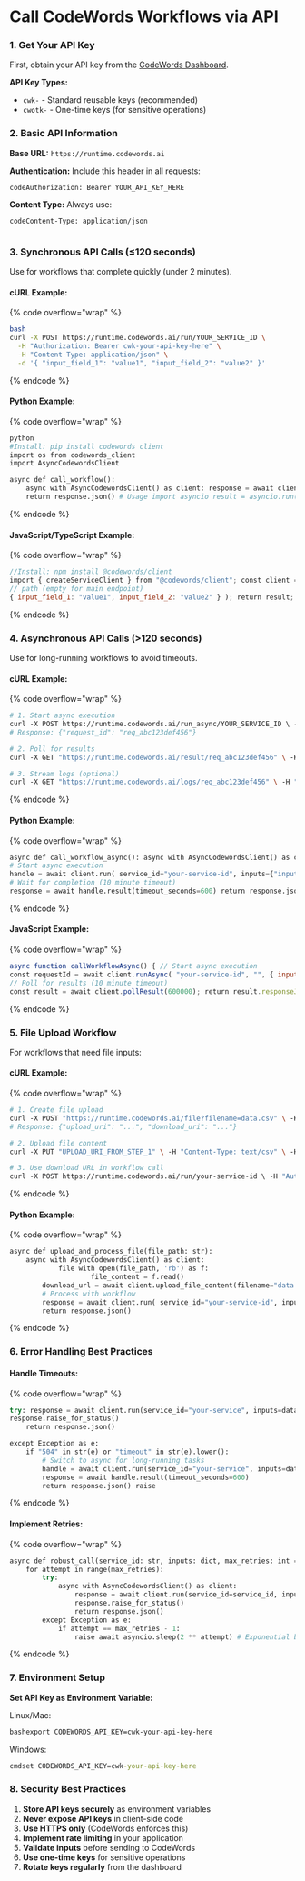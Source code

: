 # Call CodeWords Workflows via API

### 1. Get Your API Key

First, obtain your API key from the [CodeWords Dashboard](https://codewords.agemo.ai/account/keys).

**API Key Types:**

* `cwk-` - Standard reusable keys (recommended)
* `cwotk-` - One-time keys (for sensitive operations)

### 2. Basic API Information

**Base URL:** `https://runtime.codewords.ai`

**Authentication:** Include this header in all requests:

```
codeAuthorization: Bearer YOUR_API_KEY_HERE
```

**Content Type:** Always use:

```
codeContent-Type: application/json
```

<figure><img src="../../.gitbook/assets/Area (1) (1).gif" alt=""><figcaption></figcaption></figure>

### 3. Synchronous API Calls (≤120 seconds)

Use for workflows that complete quickly (under 2 minutes).

#### cURL Example:

{% code overflow="wrap" %}
```bash
bash
curl -X POST https://runtime.codewords.ai/run/YOUR_SERVICE_ID \
  -H "Authorization: Bearer cwk-your-api-key-here" \
  -H "Content-Type: application/json" \
  -d '{ "input_field_1": "value1", "input_field_2": "value2" }'

```
{% endcode %}

#### Python Example:

{% code overflow="wrap" %}
```python
python
#Install: pip install codewords client 
import os from codewords_client 
import AsyncCodewordsClient 

async def call_workflow(): 
    async with AsyncCodewordsClient() as client: response = await client.run( service_id="your-service-id", inputs={ "input_field_1": "value1", "input_field_2": "value2" } ) response.raise_for_status() 
    return response.json() # Usage import asyncio result = asyncio.run(call_workflow()) print(result)
```
{% endcode %}

#### JavaScript/TypeScript Example:

{% code overflow="wrap" %}
```javascript
//Install: npm install @codewords/client 
import { createServiceClient } from "@codewords/client"; const client = createServiceClient(process.env.CODEWORDS_API_KEY); async function callWorkflow() { const result = await client.runService( "your-service-id", "", 
// path (empty for main endpoint) 
{ input_field_1: "value1", input_field_2: "value2" } ); return result; }
```
{% endcode %}

### 4. Asynchronous API Calls (>120 seconds)

Use for long-running workflows to avoid timeouts.

#### cURL Example:

{% code overflow="wrap" %}
```bash
# 1. Start async execution 
curl -X POST https://runtime.codewords.ai/run_async/YOUR_SERVICE_ID \ -H "Authorization: Bearer cwk-your-api-key-here" \ -H "Content-Type: application/json" \ -d '{"input_field": "value"}' 
# Response: {"request_id": "req_abc123def456"} 

# 2. Poll for results 
curl -X GET "https://runtime.codewords.ai/result/req_abc123def456" \ -H "Authorization: Bearer cwk-your-api-key-here" 

# 3. Stream logs (optional) 
curl -X GET "https://runtime.codewords.ai/logs/req_abc123def456" \ -H "Authorization: Bearer cwk-your-api-key-here" \ -H "Accept: text/event-stream"
```
{% endcode %}

#### Python Example:

{% code overflow="wrap" %}
```python
async def call_workflow_async(): async with AsyncCodewordsClient() as client: 
# Start async execution 
handle = await client.run( service_id="your-service-id", inputs={"input_field": "value"}, in_background=True ) print(f"Started: {handle.request_id}") 
# Wait for completion (10 minute timeout) 
response = await handle.result(timeout_seconds=600) return response.json()
```
{% endcode %}

#### JavaScript Example:

{% code overflow="wrap" %}
```javascript
async function callWorkflowAsync() { // Start async execution 
const requestId = await client.runAsync( "your-service-id", "", { input_field: "value" } ); console.log(`Started: ${requestId}`); 
// Poll for results (10 minute timeout) 
const result = await client.pollResult(600000); return result.responseJson; }
```
{% endcode %}

### 5. File Upload Workflow

For workflows that need file inputs:

#### cURL Example:

{% code overflow="wrap" %}
```bash
# 1. Create file upload 
curl -X POST "https://runtime.codewords.ai/file?filename=data.csv" \ -H "Authorization: Bearer cwk-your-api-key-here" 
# Response: {"upload_uri": "...", "download_uri": "..."} 

# 2. Upload file content 
curl -X PUT "UPLOAD_URI_FROM_STEP_1" \ -H "Content-Type: text/csv" \ -H "x-amz-acl: public-read" \ --data-binary @data.csv 

# 3. Use download URL in workflow call 
curl -X POST https://runtime.codewords.ai/run/your-service-id \ -H "Authorization: Bearer cwk-your-api-key-here" \ -H "Content-Type: application/json" \ -d '{"file_input": "DOWNLOAD_URI_FROM_STEP_1"}'
```
{% endcode %}

#### Python Example:

{% code overflow="wrap" %}
```python
async def upload_and_process_file(file_path: str): 
    async with AsyncCodewordsClient() as client: 
            file with open(file_path, 'rb') as f: 
                    file_content = f.read()
        download_url = await client.upload_file_content(filename="data.csv", file_content=file_content)    
        # Process with workflow 
        response = await client.run( service_id="your-service-id", inputs={"file_input": download_url} ) 
        return response.json()
```
{% endcode %}

### 6. Error Handling Best Practices

#### Handle Timeouts:

{% code overflow="wrap" %}
```python
try: response = await client.run(service_id="your-service", inputs=data) 
response.raise_for_status()
    return response.json()

except Exception as e: 
    if "504" in str(e) or "timeout" in str(e).lower(): 
        # Switch to async for long-running tasks 
        handle = await client.run(service_id="your-service", inputs=data, in_background=True)
        response = await handle.result(timeout_seconds=600) 
        return response.json() raise
```
{% endcode %}

#### Implement Retries:

{% code overflow="wrap" %}
```python
async def robust_call(service_id: str, inputs: dict, max_retries: int = 3): 
    for attempt in range(max_retries): 
        try: 
            async with AsyncCodewordsClient() as client: 
                response = await client.run(service_id=service_id, inputs=inputs) 
                response.raise_for_status() 
                return response.json() 
        except Exception as e: 
            if attempt == max_retries - 1: 
                raise await asyncio.sleep(2 ** attempt) # Exponential backoff
```
{% endcode %}

### 7. Environment Setup

**Set API Key as Environment Variable:**

Linux/Mac:

```bash
bashexport CODEWORDS_API_KEY=cwk-your-api-key-here
```

Windows:

```cmd
cmdset CODEWORDS_API_KEY=cwk-your-api-key-here
```

### 8. Security Best Practices

1. **Store API keys securely** as environment variables
2. **Never expose API keys** in client-side code
3. **Use HTTPS only** (CodeWords enforces this)
4. **Implement rate limiting** in your application
5. **Validate inputs** before sending to CodeWords
6. **Use one-time keys** for sensitive operations
7. **Rotate keys regularly** from the dashboard
